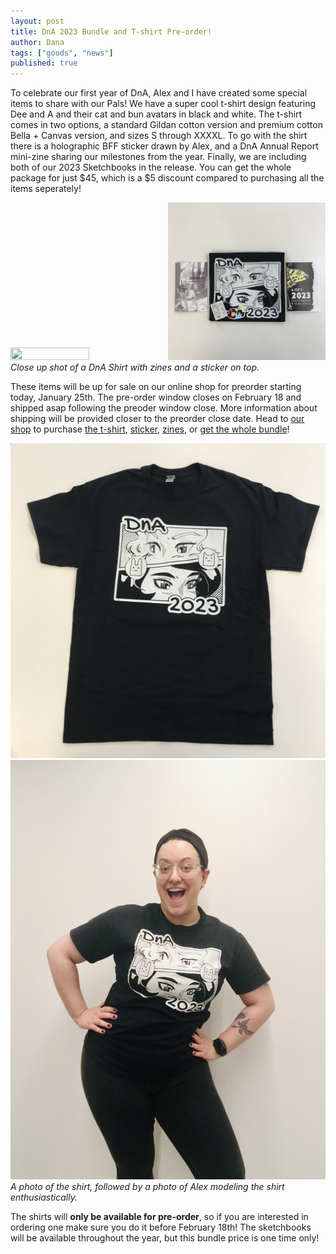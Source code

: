 ```yaml
---
layout: post
title: DnA 2023 Bundle and T-shirt Pre-order!
author: Dana
tags: ["goods", "news"]
published: true
---
```


To celebrate our first year of DnA, Alex and I have created some special items to share with our Pals! We have a super cool t-shirt design featuring Dee and A and their cat and bun avatars in black and white. The t-shirt comes in two options, a standard Gildan cotton version and premium cotton Bella + Canvas version, and sizes S through XXXXL. To go with the shirt there is a holographic BFF sticker drawn by Alex, and a DnA Annual Report mini-zine sharing our milestones from the year. Finally, we are including both of our 2023 Sketchbooks in the release. You can get the whole package for just $45, which is a $5 discount compared to purchasing all the items seperately!

<a href="/assets/img/post/2024_01_25_dna23bundle1.jpg"><img src="/assets/img/post/2024_01_25_dna23bundle1.jpg" style="width: 50%; height: 50%"></a><a href="/assets/img/post/2024_01_25_dna23bundle2.jpg"><img src="/assets/img/post/2024_01_25_dna23bundle2.jpg" style="width: 50%; height: 50%"></a>  
*Close up shot of a DnA Shirt with zines and a sticker on top.*

These items will be up for sale on our online shop for preorder starting today, January 25th. The pre-order window closes on February 18 and shipped asap following the preoder window close. More information about shipping will be provided closer to the preorder close date. Head to [our shop](https://dna-artists.square.site/) to purchase [the t-shirt](https://dna-artists.square.site/product/2023-t-shirt-pre-order-/57?cs=true&cst=custom), [sticker](https://dna-artists.square.site/product/holographic-bffs/58?cp=true&sa=false&sbp=false&q=false&category_id=8), [zines](https://dna-artists.square.site/shop/sketchbooks/17), or [get the whole bundle](https://dna-artists.square.site/product/2023-bundle-pre-order-/61?cs=true&cst=custom)!

<a href="/assets/img/post/2024_01_25_dna23bundle5.jpg"><img src="/assets/img/post/2024_01_25_dna23bundle5.jpg"></a>  
<a href="/assets/img/post/2024_01_25_dna23bundle6.jpg"><img src="/assets/img/post/2024_01_25_dna23bundle6.jpg"></a>  
*A photo of the shirt, followed by a photo of Alex modeling the shirt enthusiastically.*

The shirts will **only be available for pre-order**, so if you are interested in ordering one make sure you do it before February 18th! The sketchbooks will be available throughout the year, but this bundle price is one time only!
